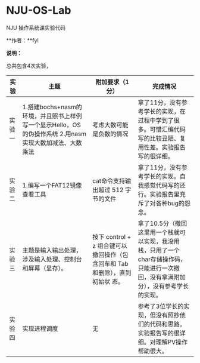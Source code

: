 # NJU-OS-Lab
NJU 操作系统课实验代码

**作者：**fyl

**说明：**

总共包含4次实验，

| 实验   | 主题                                                         | 附加要求（1分）                                              | 完成情况                                                     |
| ------ | ------------------------------------------------------------ | ------------------------------------------------------------ | ------------------------------------------------------------ |
| 实验一 | 1.搭建bochs+nasm的环境，并且照书上样例写一个显示Hello，OS的伪操作系统        2.用nasm实现大数加减法、大数乘法 | 考虑大数可能是负数的情况                                     | 拿了11分，没有参考学长的实现，在过程中学到了很多。可惜汇编代码写的比较丑陋、复用性差。实验报告写的很详细。 |
| 实验二 | 1.编写一个FAT12镜像查看工具                                  | cat命令支持输出超过 512 字节的文件                           | 拿了11分，没有参考学长的实现。自我感觉代码写的还行。实验报告里充斥了对各种bug的怨念。 |
| 实验三 | 主题是输入输出处理，涉及输入处理、控制台和屏幕（显存）。     | 按下 control + z 组合键可以撤回操作（包含回车和 Tab 和删除），直到初始状 态。 | 拿了10.5分（撤回这里用一个栈就可以实现，我没用栈，只用了一个char存储操作码，只能进行一次撤回，没有拿满附加分），没有参考学长的实现。 |
| 实验四 | 实现进程调度                                                 | 无                                                           | 参考了3位学长的实现，但没有照抄他们的代码和思路。实验报告写的很详细。对理解PV操作帮助很大。 |



